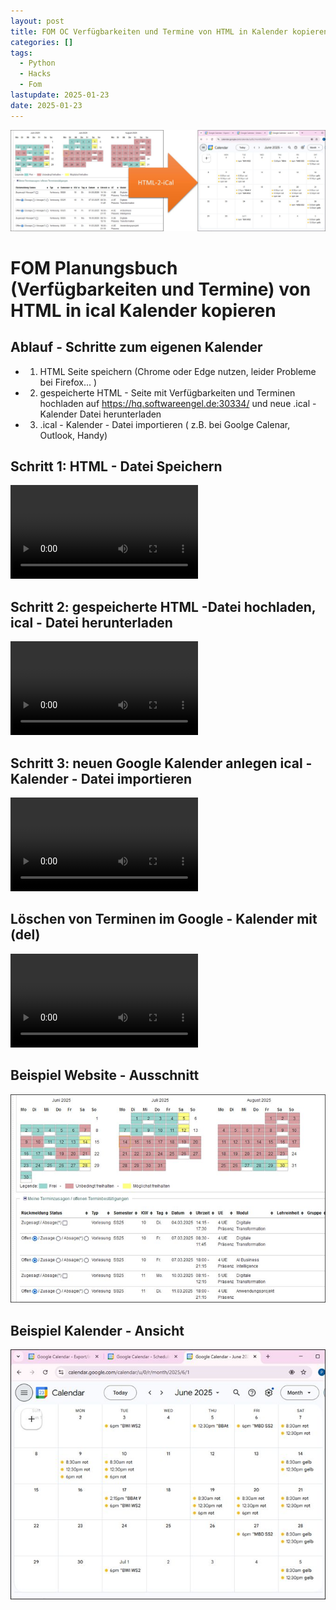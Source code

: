 ```yaml
---
layout: post
title: FOM OC Verfügbarkeiten und Termine von HTML in Kalender kopieren
categories: []
tags:
  - Python
  - Hacks
  - Fom
lastupdate: 2025-01-23
date: 2025-01-23
---
```

![](../pics/image/2025-01-23-fom-html-cal-1737639635833.jpeg)
# FOM Planungsbuch (Verfügbarkeiten und Termine) von HTML in ical Kalender kopieren 

## Ablauf - Schritte zum eigenen Kalender 
- 1. HTML Seite speichern (Chrome oder Edge nutzen, leider Probleme bei Firefox... )
- 2. gespeicherte HTML - Seite mit Verfügbarkeiten und Terminen hochladen auf  https://hq.softwareengel.de:30334/   und neue .ical -  Kalender Datei herunterladen 
- 3. .ical - Kalender - Datei  importieren ( z.B. bei Goolge Calenar, Outlook, Handy)



## Schritt 1: HTML - Datei Speichern 

![](../pics/2025-01-23%2014-17-13.mp4)


## Schritt 2: gespeicherte HTML -Datei hochladen, ical - Datei herunterladen 



![](../pics/2025-01-23%2014-18-01.mp4)

## Schritt 3: neuen Google Kalender anlegen ical -Kalender - Datei importieren 

![](../pics/2025-01-23%2014-21-43.mp4)


## Löschen von Terminen im Google - Kalender mit (del) 

![](../pics/2025-01-23%2014-25-14.mp4)


## Beispiel Website - Ausschnitt

![](../pics/image/2025-01-23-fom-html-cal-1737640665462.jpeg)
## Beispiel Kalender - Ansicht 
![](../pics/image/2025-01-23-fom-html-cal-1737640691238.jpeg)

